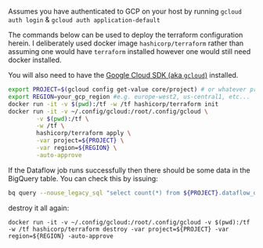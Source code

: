 
Assumes you have authenticated to GCP on your host by running `gcloud auth login` & `gcloud auth application-default`


The commands below can be used to deploy the terraform configuration herein. I deliberately used
docker image `hashicorp/terraform` rather than assuming one would have `terraform` installed
however one would still need docker installed.

You will also need to have the [Google Cloud SDK (aka `gcloud`)](https://cloud.google.com/sdk) installed.

```bash
export PROJECT=$(gcloud config get-value core/project) # or whatever project you wish to use
export REGION=your_gcp_region #e.g. europe-west2, us-central1, etc...
docker run -it -v $(pwd):/tf -w /tf hashicorp/terraform init 
docker run -it -v ~/.config/gcloud:/root/.config/gcloud \
        -v $(pwd):/tf \
        -w /tf \
        hashicorp/terraform apply \
        -var project=${PROJECT} \
        -var region=${REGION} \
        -auto-approve
```

If the Dataflow job runs successfully then there should be some data in the BigQuery table. You can check this by issuing:

```bash
bq query --nouse_legacy_sql "select count(*) from ${PROJECT}.dataflow_demo.t"
```

destroy it all again:
```
docker run -it -v ~/.config/gcloud:/root/.config/gcloud -v $(pwd):/tf -w /tf hashicorp/terraform destroy -var project=${PROJECT} -var region=${REGION} -auto-approve
```